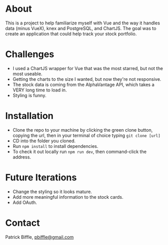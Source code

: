 # About

This is a project to help familiarize myself with Vue and the way it handles data (minus VueX), knex and PostgreSQL, and ChartJS. The goal was to create an application that could help track your stock portfolio.

# Challenges

* I used a ChartJS wrapper for Vue that was the most starred, but not the most useable.
* Getting the charts to the size I wanted, but now they're not responsive.
* The stock data is coming from the AlphaVantage API, which takes a VERY long time to load in.
* Styling is funny.

# Installation

* Clone the repo to your machine by clicking the green clone button, copying the url, then in your terminal of choice typing `git clone [url]`
* CD into the folder you cloned.
* Run `npm install` to install dependencies.
* To check it out locally run `npm run dev`, then command-click the address.

# Future Iterations

* Change the styling so it looks mature.
* Add more meaningful information to the stock cards.
* Add OAuth.

# Contact

Patrick Biffle, pbiffle@gmail.com
